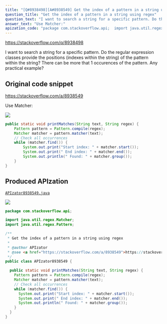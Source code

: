 ```yaml
---
title: "[Q#8938498][A#8938549] Get the index of a pattern in a string using regex"
question_title: "Get the index of a pattern in a string using regex"
question_text: "I want to search a string for a specific pattern. Do the regular expression classes provide the positions (indexes within the string) of the pattern within the string? There can be more that 1 occurences of the pattern. Any practical example?"
answer_text: "Use Matcher:"
apization_code: "package com.stackoverflow.api;  import java.util.regex.Matcher; import java.util.regex.Pattern;  /**  * Get the index of a pattern in a string using regex  *  * @author APIzator  * @see <a href=\"https://stackoverflow.com/a/8938549\">https://stackoverflow.com/a/8938549</a>  */ public class APIzator8938549 {    public static void printMatches(String text, String regex) {     Pattern pattern = Pattern.compile(regex);     Matcher matcher = pattern.matcher(text);     // Check all occurrences     while (matcher.find()) {       System.out.print(\"Start index: \" + matcher.start());       System.out.print(\" End index: \" + matcher.end());       System.out.println(\" Found: \" + matcher.group());     }   } }"
---
```


https://stackoverflow.com/q/8938498

I want to search a string for a specific pattern.
Do the regular expression classes provide the positions (indexes within the string) of the pattern within the string?
There can be more that 1 occurences of the pattern.
Any practical example?



## Original code snippet

https://stackoverflow.com/a/8938549

Use Matcher:

<div class="code-logo"><img src="/stackoverflow.png" /></div>

```java
public static void printMatches(String text, String regex) {
    Pattern pattern = Pattern.compile(regex);
    Matcher matcher = pattern.matcher(text);
    // Check all occurrences
    while (matcher.find()) {
        System.out.print("Start index: " + matcher.start());
        System.out.print(" End index: " + matcher.end());
        System.out.println(" Found: " + matcher.group());
    }
}
```

## Produced APIzation

[`APIzator8938549.java`](https://github.com/pasqualesalza/apization-temp/raw/main/data/search/APIzator8938549.java)

<div class="code-logo"><img src="/apizator.png" /></div>

```java
package com.stackoverflow.api;

import java.util.regex.Matcher;
import java.util.regex.Pattern;

/**
 * Get the index of a pattern in a string using regex
 *
 * @author APIzator
 * @see <a href="https://stackoverflow.com/a/8938549">https://stackoverflow.com/a/8938549</a>
 */
public class APIzator8938549 {

  public static void printMatches(String text, String regex) {
    Pattern pattern = Pattern.compile(regex);
    Matcher matcher = pattern.matcher(text);
    // Check all occurrences
    while (matcher.find()) {
      System.out.print("Start index: " + matcher.start());
      System.out.print(" End index: " + matcher.end());
      System.out.println(" Found: " + matcher.group());
    }
  }
}

```